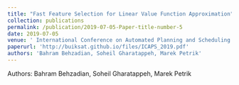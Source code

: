 ```yaml
---
title: "Fast Feature Selection for Linear Value Function Approximation"
collection: publications
permalink: /publication/2019-07-05-Paper-title-number-5
date: 2019-07-05
venue: ' International Conference on Automated Planning and Scheduling (ICAPS)'
paperurl: 'http://buiksat.github.io/files/ICAPS_2019.pdf'
authors: 'Bahram Behzadian, Soheil Gharatappeh, Marek Petrik'
---
```

Authors: Bahram Behzadian, Soheil Gharatappeh, Marek Petrik
